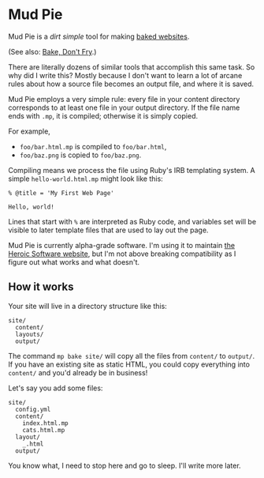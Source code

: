 # Mud Pie

Mud Pie is a *dirt simple* tool for making [baked
websites](http://inessential.com/2011/03/16/a_plea_for_baked_weblogs).

(See also: [Bake, Don't Fry](http://www.aaronsw.com/weblog/000404).)

There are literally dozens of similar tools that accomplish this same task. So
why did I write this? Mostly because I don't want to learn a lot of arcane rules
about how a source file becomes an output file, and where it is saved.

Mud Pie employs a very simple rule: every file in your content directory
corresponds to at least one file in your output directory. If the file name ends
with `.mp`, it is compiled; otherwise it is simply copied.

For example,

- `foo/bar.html.mp` is compiled to `foo/bar.html`,
- `foo/baz.png` is copied to `foo/baz.png`.

Compiling means we process the file using Ruby's IRB templating system. A simple
`hello-world.html.mp` might look like this:

    % @title = 'My First Web Page'
    
    Hello, world!

Lines that start with `%` are interpreted as Ruby code, and variables set will
be visible to later template files that are used to lay out the page.

Mud Pie is currently alpha-grade software. I'm using it to maintain [the Heroic
Software website](http://heroicsoftware.net/), but I'm not above breaking
compatibility as I figure out what works and what doesn't.

## How it works

Your site will live in a directory structure like this:

    site/
      content/
      layouts/
      output/

The command `mp bake site/` will copy all the files from `content/` to
`output/`. If you have an existing site as static HTML, you could copy
everything into `content/` and you'd already be in business!

Let's say you add some files:

    site/
      config.yml
      content/
        index.html.mp
        cats.html.mp
      layout/
        _.html
      output/

You know what, I need to stop here and go to sleep. I'll write more later.

